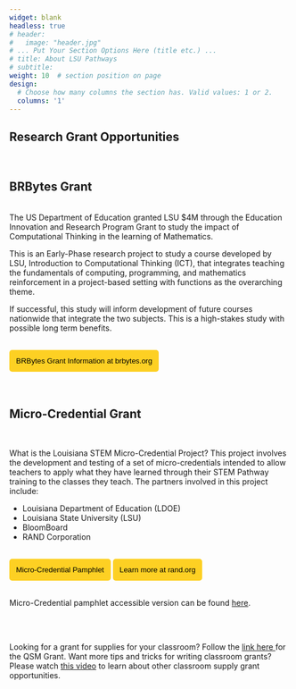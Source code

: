 ```yaml
---
widget: blank
headless: true
# header:
#   image: "header.jpg"
# ... Put Your Section Options Here (title etc.) ...
# title: About LSU Pathways
# subtitle:
weight: 10  # section position on page
design:
  # Choose how many columns the section has. Valid values: 1 or 2.
  columns: '1'
---
```


## **Research Grant Opportunities** 
<br>

## BRBytes Grant 
<br>
The US Department of Education granted LSU $4M through the Education Innovation and Research Program Grant to study the impact of Computational Thinking in the learning of Mathematics.

This is an Early-Phase research project to study a course developed by LSU, Introduction to Computational Thinking (ICT), that integrates teaching the fundamentals of computing, programming, and mathematics reinforcement in a project-based setting with functions as the overarching theme.

If successful, this study will inform development of future courses nationwide that integrate the two subjects. This is a high-stakes study with possible long term benefits.

<br>
<a href="https://www.brbytes.org/schools.html" target="_blank"><button style= "background-color:#fdd023; border: none ; border-radius: 5px; padding: 12px"> BRBytes Grant Information at brbytes.org</button></a> 

<br>
<br>


<br>

## Micro-Credential Grant
<br>

What is the Louisiana STEM Micro-Credential Project?
This project involves the development and testing of a set of micro-credentials intended to allow teachers to apply what they have learned through their STEM Pathway training to the classes they teach. The partners involved in this project include:

- Louisiana Department of Education (LDOE)
- Louisiana State University (LSU) 
- BloomBoard
- RAND Corporation

<br>
<!-- <a href="../../brochures/MicrocredentialFlyer.pdf" target="_blank"><button style= "background-color:#fdd023; border: none ; border-radius: 5px; padding: 12px"> Micro-Credential Flyer </button></a>  -->
<a href="../../brochures/MicroCredentialGrant.pdf" target="_blank"><button style= "background-color:#fdd023; border: none ; border-radius: 5px; padding: 12px"> Micro-Credential Pamphlet </button></a> <a href="https://www.rand.org/education-and-
labor/projects/STEM-micro-credentials.html" target="_blank"><button style= "background-color:#fdd023; border: none ; border-radius: 5px; padding: 12px"> Learn more at rand.org </button></a> 
<br>
<br>
<!-- 
- Micro-Credential flyer accessible version can be found <a href= "https://docs.google.com/document/d/1tZdQkrQUtRuddFwHSADBPSi_gFzULcYwwuYn2sRq1tE"> here</a>. 
<br> -->

Micro-Credential pamphlet accessible version can be found <a href= "https://docs.google.com/document/d/16Q5nD-VMH2bLAOE7cZ-AEARtQXJe7NWMd3GbucEEXRY"> here</a>. 


<br>
<br>

Looking for a grant for supplies for your classroom? Follow the <a href ="https://www.lsu.edu/caincenter/programs/qsm.php" target ="_blank"> link here </a> for the QSM Grant. Want more tips and tricks for writing classroom grants?  Please watch <a href="https://youtu.be/1CnIutnGtTE" target="_blank">this video</a> to learn about other classroom supply grant opportunities.

